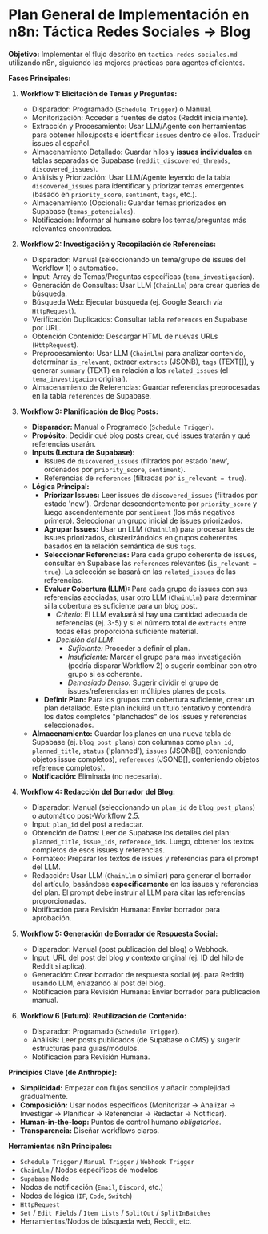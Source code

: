 # Plan General de Implementación en n8n: Táctica Redes Sociales -> Blog

**Objetivo:** Implementar el flujo descrito en `tactica-redes-sociales.md` utilizando n8n, siguiendo las mejores prácticas para agentes eficientes.

**Fases Principales:**

1.  **Workflow 1: Elicitación de Temas y Preguntas:**
    *   Disparador: Programado (`Schedule Trigger`) o Manual.
    *   Monitorización: Acceder a fuentes de datos (Reddit inicialmente).
    *   Extracción y Procesamiento: Usar LLM/Agente con herramientas para obtener hilos/posts e identificar `issues` dentro de ellos. Traducir issues al español.
    *   Almacenamiento Detallado: Guardar hilos y **issues individuales** en tablas separadas de Supabase (`reddit_discovered_threads`, `discovered_issues`).
    *   Análisis y Priorización: Usar LLM/Agente leyendo de la tabla `discovered_issues` para identificar y priorizar temas emergentes (basado en `priority_score`, `sentiment`, `tags`, etc.).
    *   Almacenamiento (Opcional): Guardar temas priorizados en Supabase (`temas_potenciales`).
    *   Notificación: Informar al humano sobre los temas/preguntas más relevantes encontrados.

2.  **Workflow 2: Investigación y Recopilación de Referencias:**
    *   Disparador: Manual (seleccionando un tema/grupo de issues del Workflow 1) o automático.
    *   Input: Array de Temas/Preguntas específicas (`tema_investigacion`).
    *   Generación de Consultas: Usar LLM (`ChainLlm`) para crear queries de búsqueda.
    *   Búsqueda Web: Ejecutar búsqueda (ej. Google Search vía `HttpRequest`).
    *   Verificación Duplicados: Consultar tabla `references` en Supabase por URL.
    *   Obtención Contenido: Descargar HTML de nuevas URLs (`HttpRequest`).
    *   Preprocesamiento: Usar LLM (`ChainLlm`) para analizar contenido, determinar `is_relevant`, extraer `extracts` (JSONB), `tags` (TEXT[]), y generar `summary` (TEXT) en relación a los `related_issues` (el `tema_investigacion` original).
    *   Almacenamiento de Referencias: Guardar referencias preprocesadas en la tabla `references` de Supabase.

3.  **Workflow 3: Planificación de Blog Posts:**
    *   **Disparador:** Manual o Programado (`Schedule Trigger`).
    *   **Propósito:** Decidir qué blog posts crear, qué issues tratarán y qué referencias usarán.
    *   **Inputs (Lectura de Supabase):**
        *   Issues de `discovered_issues` (filtrados por estado 'new', ordenados por `priority_score`, `sentiment`).
        *   Referencias de `references` (filtradas por `is_relevant = true`).
    *   **Lógica Principal:**
        *   **Priorizar Issues:** Leer issues de `discovered_issues` (filtrados por estado 'new'). Ordenar descendentemente por `priority_score` y luego ascendentemente por `sentiment` (los más negativos primero). Seleccionar un grupo inicial de issues priorizados.
        *   **Agrupar Issues:** Usar un LLM (`ChainLlm`) para procesar lotes de issues priorizados, clusterizándolos en grupos coherentes basados en la relación semántica de sus `tags`.
        *   **Seleccionar Referencias:** Para cada grupo coherente de issues, consultar en Supabase las `references` relevantes (`is_relevant = true`). La selección se basará en las `related_issues` de las referencias.
        *   **Evaluar Cobertura (LLM):** Para cada grupo de issues con sus referencias asociadas, usar otro LLM (`ChainLlm`) para determinar si la cobertura es suficiente para un blog post.
            *   *Criterio:* El LLM evaluará si hay una cantidad adecuada de referencias (ej. 3-5) y si el número total de `extracts` entre todas ellas proporciona suficiente material.
            *   *Decisión del LLM:*
                *   *Suficiente:* Proceder a definir el plan.
                *   *Insuficiente:* Marcar el grupo para más investigación (podría disparar Workflow 2) o sugerir combinar con otro grupo si es coherente.
                *   *Demasiado Denso:* Sugerir dividir el grupo de issues/referencias en múltiples planes de posts.
        *   **Definir Plan:** Para los grupos con cobertura suficiente, crear un plan detallado. Este plan incluirá un título tentativo y contendrá los datos completos "planchados" de los issues y referencias seleccionados.
    *   **Almacenamiento:** Guardar los planes en una nueva tabla de Supabase (ej. `blog_post_plans`) con columnas como `plan_id`, `planned_title`, `status` ('planned'), `issues` (JSONB[], conteniendo objetos issue completos), `references` (JSONB[], conteniendo objetos reference completos).
    *   **Notificación:** Eliminada (no necesaria).

4.  **Workflow 4: Redacción del Borrador del Blog:**
    *   Disparador: Manual (seleccionando un `plan_id` de `blog_post_plans`) o automático post-Workflow 2.5.
    *   Input: `plan_id` del post a redactar.
    *   Obtención de Datos: Leer de Supabase los detalles del plan: `planned_title`, `issue_ids`, `reference_ids`. Luego, obtener los textos completos de esos issues y referencias.
    *   Formateo: Preparar los textos de issues y referencias para el prompt del LLM.
    *   Redacción: Usar LLM (`ChainLlm` o similar) para generar el borrador del artículo, basándose **específicamente** en los issues y referencias del plan. El prompt debe instruir al LLM para citar las referencias proporcionadas.
    *   Notificación para Revisión Humana: Enviar borrador para aprobación.

5.  **Workflow 5: Generación de Borrador de Respuesta Social:**
    *   Disparador: Manual (post publicación del blog) o Webhook.
    *   Input: URL del post del blog y contexto original (ej. ID del hilo de Reddit si aplica).
    *   Generación: Crear borrador de respuesta social (ej. para Reddit) usando LLM, enlazando al post del blog.
    *   Notificación para Revisión Humana: Enviar borrador para publicación manual.

6.  **Workflow 6 (Futuro): Reutilización de Contenido:**
    *   Disparador: Programado (`Schedule Trigger`).
    *   Análisis: Leer posts publicados (de Supabase o CMS) y sugerir estructuras para guías/módulos.
    *   Notificación para Revisión Humana.

**Principios Clave (de Anthropic):**

*   **Simplicidad:** Empezar con flujos sencillos y añadir complejidad gradualmente.
*   **Composición:** Usar nodos específicos (Monitorizar -> Analizar -> Investigar -> Planificar -> Referenciar -> Redactar -> Notificar).
*   **Human-in-the-loop:** Puntos de control humano *obligatorios*.
*   **Transparencia:** Diseñar workflows claros.

**Herramientas n8n Principales:**

*   `Schedule Trigger` / `Manual Trigger` / `Webhook Trigger`
*   `ChainLlm` / Nodos específicos de modelos
*   `Supabase` Node
*   Nodos de notificación (`Email`, `Discord`, etc.)
*   Nodos de lógica (`IF`, `Code`, `Switch`)
*   `HttpRequest`
*   `Set` / `Edit Fields` / `Item Lists` / `SplitOut` / `SplitInBatches`
*   Herramientas/Nodos de búsqueda web, Reddit, etc. 